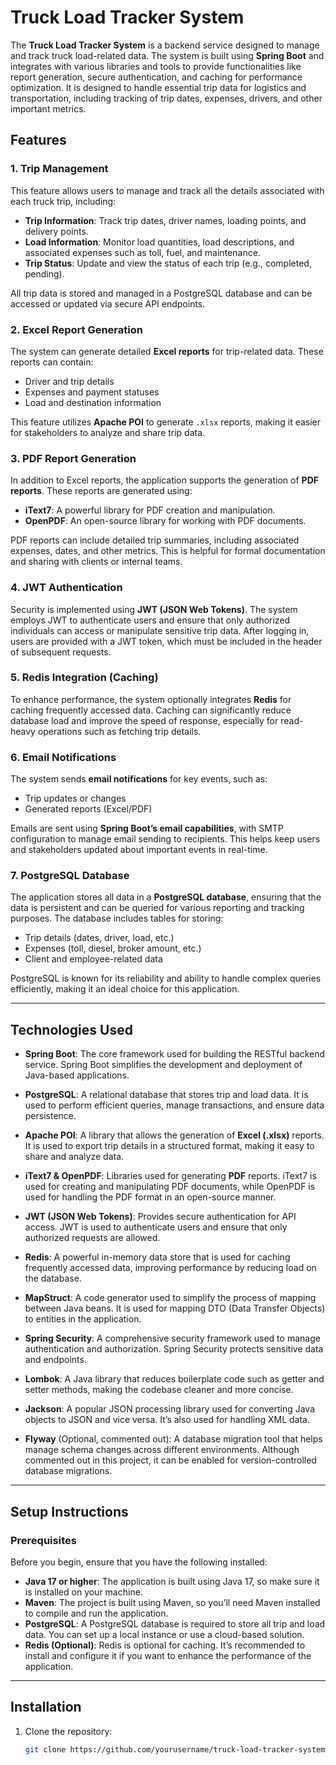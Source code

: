 # Truck Load Tracker System

The **Truck Load Tracker System** is a backend service designed to manage and track truck load-related data. The system is built using **Spring Boot** and integrates with various libraries and tools to provide functionalities like report generation, secure authentication, and caching for performance optimization. It is designed to handle essential trip data for logistics and transportation, including tracking of trip dates, expenses, drivers, and other important metrics.

## Features

### **1. Trip Management**
This feature allows users to manage and track all the details associated with each truck trip, including:
- **Trip Information**: Track trip dates, driver names, loading points, and delivery points.
- **Load Information**: Monitor load quantities, load descriptions, and associated expenses such as toll, fuel, and maintenance.
- **Trip Status**: Update and view the status of each trip (e.g., completed, pending).

All trip data is stored and managed in a PostgreSQL database and can be accessed or updated via secure API endpoints.

### **2. Excel Report Generation**
The system can generate detailed **Excel reports** for trip-related data. These reports can contain:
- Driver and trip details
- Expenses and payment statuses
- Load and destination information

This feature utilizes **Apache POI** to generate `.xlsx` reports, making it easier for stakeholders to analyze and share trip data.

### **3. PDF Report Generation**
In addition to Excel reports, the application supports the generation of **PDF reports**. These reports are generated using:
- **iText7**: A powerful library for PDF creation and manipulation.
- **OpenPDF**: An open-source library for working with PDF documents.

PDF reports can include detailed trip summaries, including associated expenses, dates, and other metrics. This is helpful for formal documentation and sharing with clients or internal teams.

### **4. JWT Authentication**
Security is implemented using **JWT (JSON Web Tokens)**. The system employs JWT to authenticate users and ensure that only authorized individuals can access or manipulate sensitive trip data. After logging in, users are provided with a JWT token, which must be included in the header of subsequent requests.

### **5. Redis Integration (Caching)**
To enhance performance, the system optionally integrates **Redis** for caching frequently accessed data. Caching can significantly reduce database load and improve the speed of response, especially for read-heavy operations such as fetching trip details.

### **6. Email Notifications**
The system sends **email notifications** for key events, such as:
- Trip updates or changes
- Generated reports (Excel/PDF)

Emails are sent using **Spring Boot’s email capabilities**, with SMTP configuration to manage email sending to recipients. This helps keep users and stakeholders updated about important events in real-time.

### **7. PostgreSQL Database**
The application stores all data in a **PostgreSQL database**, ensuring that the data is persistent and can be queried for various reporting and tracking purposes. The database includes tables for storing:
- Trip details (dates, driver, load, etc.)
- Expenses (toll, diesel, broker amount, etc.)
- Client and employee-related data

PostgreSQL is known for its reliability and ability to handle complex queries efficiently, making it an ideal choice for this application.

---

## Technologies Used

- **Spring Boot**: The core framework used for building the RESTful backend service. Spring Boot simplifies the development and deployment of Java-based applications.

- **PostgreSQL**: A relational database that stores trip and load data. It is used to perform efficient queries, manage transactions, and ensure data persistence.

- **Apache POI**: A library that allows the generation of **Excel (.xlsx)** reports. It is used to export trip details in a structured format, making it easy to share and analyze data.

- **iText7 & OpenPDF**: Libraries used for generating **PDF** reports. iText7 is used for creating and manipulating PDF documents, while OpenPDF is used for handling the PDF format in an open-source manner.

- **JWT (JSON Web Tokens)**: Provides secure authentication for API access. JWT is used to authenticate users and ensure that only authorized requests are allowed.

- **Redis**: A powerful in-memory data store that is used for caching frequently accessed data, improving performance by reducing load on the database.

- **MapStruct**: A code generator used to simplify the process of mapping between Java beans. It is used for mapping DTO (Data Transfer Objects) to entities in the application.

- **Spring Security**: A comprehensive security framework used to manage authentication and authorization. Spring Security protects sensitive data and endpoints.

- **Lombok**: A Java library that reduces boilerplate code such as getter and setter methods, making the codebase cleaner and more concise.

- **Jackson**: A popular JSON processing library used for converting Java objects to JSON and vice versa. It’s also used for handling XML data.

- **Flyway** (Optional, commented out): A database migration tool that helps manage schema changes across different environments. Although commented out in this project, it can be enabled for version-controlled database migrations.

---

## Setup Instructions

### Prerequisites

Before you begin, ensure that you have the following installed:
- **Java 17 or higher**: The application is built using Java 17, so make sure it is installed on your machine.
- **Maven**: The project is built using Maven, so you’ll need Maven installed to compile and run the application.
- **PostgreSQL**: A PostgreSQL database is required to store all trip and load data. You can set up a local instance or use a cloud-based solution.
- **Redis (Optional)**: Redis is optional for caching. It’s recommended to install and configure it if you want to enhance the performance of the application.

---

## Installation

1. Clone the repository:
   ```bash
   git clone https://github.com/yourusername/truck-load-tracker-system.git
